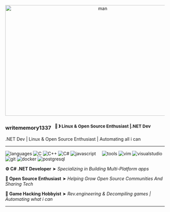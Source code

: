 <p align="center">
  <img src="lll.jpg" width="600" height="350" alt="man">
</p>

### writememory1337  &nbsp;&nbsp;<sup>🐧 &#12299; Linux & Open Source Enthusiast |.NET Dev</sup>
.NET Dev | Linux & Open Source Enthusiast | Automating all i can

----

![languages](https://img.shields.io/static/v1?label=&message=languages:&color=111&style=flat-square)
![C](https://img.shields.io/static/v1?logo=c&label=&message=c&color=36465D&logoColor=AAA&style=flat-square&link=)
![C++](https://img.shields.io/static/v1?logo=cplusplus&label=&message=cpp&color=36465D&logoColor=AAA&style=flat-square&link=)
![C#](https://img.shields.io/static/v1?logo=csharp&label=&message=csharp&color=36465D&logoColor=AAA&style=flat-square)
![javascript](https://img.shields.io/static/v1?logo=javascript&label=&message=javascript&color=36465D&logoColor=AAA&style=flat-square)
&nbsp;&nbsp;&nbsp;
![tools](https://img.shields.io/static/v1?label=&message=tools:&color=111&style=flat-square)
![vim](https://img.shields.io/static/v1?logo=vim&label=&message=vim&color=36465D&logoColor=AAA&style=flat-square)
![visualstudio](https://img.shields.io/static/v1?logo=visualstudio&label=&message=visualstudio&color=36465D&logoColor=AAA&style=flat-square)
![git](https://img.shields.io/static/v1?logo=git&label=&message=git&color=36465D&logoColor=AAA&style=flat-square)
![docker](https://img.shields.io/static/v1?logo=docker&label=&message=docker&color=36465D&logoColor=AAA&style=flat-square)
![postgresql](https://img.shields.io/static/v1?logo=postgresql&label=&message=postgresql&color=36465D&logoColor=AAA&style=flat-square)

<strong>⚙️ C# .NET Developer</strong> ➤ <em>Specializing in Building Multi-Platform apps</em>


<strong>🎉 Open Source Enthusiast</strong> ➤ <em>Helping Grow Open Source Communities And Sharing Tech</em>


<strong>👾 Game Hacking Hobbyist</strong> ➤ <em>Rev.engineering & Decompiling games | Automating what i can</em>

----
